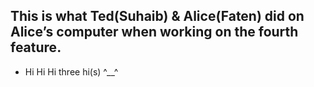 ## This is what Ted(Suhaib) & Alice(Faten) did on Alice’s computer when working on the fourth feature.
- Hi Hi Hi three hi(s) ^__^